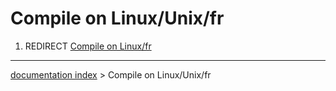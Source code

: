 # Compile on Linux/Unix/fr
1.  REDIRECT [Compile on Linux/fr](Compile_on_Linux/fr.md)

---
[documentation index](../README.md) > Compile on Linux/Unix/fr
